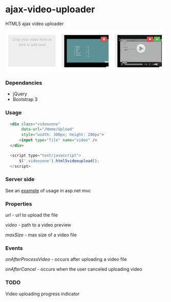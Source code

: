 # ajax-video-uploader
HTML5 ajax video uploader 

![Image](images/sample.png)

### Dependancies 
- jQuery
- Bootstrap 3

### Usage
```html
  <div class="videozone"
       data-url="/Home/Upload"
       style="width: 300px; height: 200px">
      <input type="file" name="video" />
  </div>
```

```javascript
  <script type="text/javascript">
      $('.videozone').html5videoupload();
  </script>
```

### Server side
See an [example](https://github.com/Ontropix/ajax-video-uploader/tree/master/server/asp.net%20mvc) of usage in asp.net mvc

### Properties
*url* - url to upload the file

*video* - path to a video preview

*maxSize* - max size of a video file

### Events
*onAfterProcessVideo* - occurs after uploading a video file

*onAfterCancel* - occurs when the user canceled uploading video

### TODO
Video uploading progress indicator

